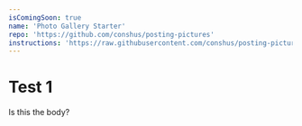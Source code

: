 ```yaml
---
isComingSoon: true
name: 'Photo Gallery Starter'
repo: 'https://github.com/conshus/posting-pictures'
instructions: 'https://raw.githubusercontent.com/conshus/posting-pictures/main/README.md'
---
```


# Test 1

Is this the body?
